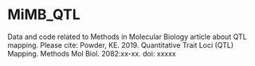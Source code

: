 # MiMB_QTL
Data and code related to Methods in Molecular Biology article about QTL mapping. 
Please cite: Powder, KE. 2019. Quantitative Trait Loci (QTL) Mapping. Methods Mol Biol. 2082:xx-xx. doi: xxxxx
